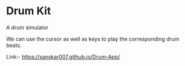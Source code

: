 # Drum Kit

A drum simulator

We can use the cursor as well as keys to play the corresponding drum beats.

Link:- https://sanskar007.github.io/Drum-App/
